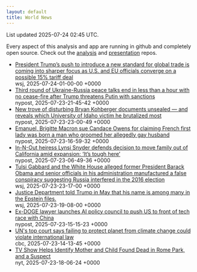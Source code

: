 ```yaml
---
layout: default
title: World News
---
```


<div markdown="0">
<div class="byline small text-muted">List updated <span class="datetime">2025-07-24 02:45 UTC</span>.</div>

<p>Every aspect of this analysis and app are running in github and completely open source. Check out the <a href="https://github.com/Castro-Media/Analysis">analysis</a> and <a href="https://github.com/Castro-Media/TopStoryReview.com">presentation</a> repos.</p>
<ul>
<li><a href='https://www.wsj.com/economy/trade/trump-trade-deal-15-percent-tariffs-16aeb256'>President Trump&#8217;s push to introduce a new standard for global trade is coming into sharper focus as U.S. and EU officials converge on a possible 15% tariff deal</a><div class='byline small text-muted'>wsj, <span class="datetime">2025-07-24-01-00-00 +0000</span></div></li>
<li><a href='https://nypost.com/2025/07/23/us-news/ukraine-russia-peace-talks-end-in-less-than-a-hour-with-no-cease-fire/'>Third round of Ukraine-Russia peace talks end in less than a hour with no cease-fire after Trump threatens Putin with sanctions</a><div class='byline small text-muted'>nypost, <span class="datetime">2025-07-23-21-45-42 +0000</span></div></li>
<li><a href='https://nypost.com/2025/07/23/us-news/new-trove-of-disturbing-bryan-kohberger-documents-unsealed/'>New trove of disturbing Bryan Kohberger documents unsealed &#8212; and reveals which University of Idaho victim he brutalized most</a><div class='byline small text-muted'>nypost, <span class="datetime">2025-07-23-23-00-49 +0000</span></div></li>
<li><a href='https://nypost.com/2025/07/23/media/candace-owens-sued-by-french-president-emanuel-macron-and-his-wife-for-defamation/'>Emanuel, Brigitte Macron sue Candace Owens for claiming French first lady was born a man who groomed her allegedly gay husband</a><div class='byline small text-muted'>nypost, <span class="datetime">2025-07-23-16-59-32 +0000</span></div></li>
<li><a href='https://nypost.com/2025/07/23/business/in-n-out-heiress-lynsi-snyder-defends-decision-to-move-family-out-of-california-amid-expansion/'>In-N-Out heiress Lynsi Snyder defends decision to move family out of California amid expansion: &#8216;It&#8217;s tough here&#8217;</a><div class='byline small text-muted'>nypost, <span class="datetime">2025-07-23-06-49-36 +0000</span></div></li>
<li><a href='https://www.wsj.com/politics/policy/tulsi-gabbard-obama-russia-8315b420'>Tulsi Gabbard and the White House alleged former President Barack Obama and senior officials in his administration manufactured a false conspiracy suggesting Russia interfered in the 2016 election</a><div class='byline small text-muted'>wsj, <span class="datetime">2025-07-23-23-17-00 +0000</span></div></li>
<li><a href='https://www.wsj.com/politics/justice-department-told-trump-name-in-epstein-files-727a8038'>Justice Department told Trump in May that his name is among many in the Epstein files.</a><div class='byline small text-muted'>wsj, <span class="datetime">2025-07-23-19-08-00 +0000</span></div></li>
<li><a href='https://nypost.com/2025/07/23/us-news/ex-doge-lawyer-launches-ai-policy-council-to-push-us-to-front-of-tech-race-with-china/'>Ex-DOGE lawyer launches AI policy council to push US to front of tech race with China</a><div class='byline small text-muted'>nypost, <span class="datetime">2025-07-23-15-15-23 +0000</span></div></li>
<li><a href='https://www.cbc.ca/news/science/icj-climate-1.7591844?cmp=rss'>UN's top court says failing to protect planet from climate change could violate international law</a><div class='byline small text-muted'>cbc, <span class="datetime">2025-07-23-14-13-45 +0000</span></div></li>
<li><a href='https://www.nytimes.com/2025/07/22/world/europe/italy-mother-child-dead-police.html'>TV Show Helps Identify Mother and Child Found Dead in Rome Park, and a Suspect</a><div class='byline small text-muted'>nyt, <span class="datetime">2025-07-23-18-06-24 +0000</span></div></li>
</ul>
</div>
